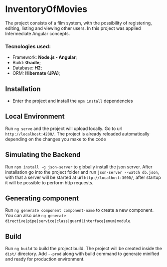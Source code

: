 #  InventoryOfMovies
The project consists of a film system, with the possibility of registering, editing, listing and viewing other users. In this project was applied Intermediate Angular concepts.

### Tecnologies used:
* Framework: **Node.js - Angular**;
* Build: **Gradle**;
* Database: **H2**;
* ORM: **Hibernate (JPA)**;

## Installation
* Enter the project and install the `npm install` dependencies

## Local Environment

Run `ng serve` and the project will upload locally. Go to url `http://localhost:4200/`. The project is already reloaded automatically depending on the changes you make to the code

## Simulating the Backend

Run `npm install -g json-server` to globally install the json server. After installation go into the project folder and run `json-server --watch db.json`, with that a server will be started at url `http://localhost:3000/`, after startup it will be possible to perform http requests.

## Generating component

Run `ng generate component component-name` to create a new component. You can also use `ng generate directive|pipe|service|class|guard|interface|enum|module`.

## Build

Run `ng build` to build the project build. The project will be created inside the `dist/` directory. Add `--prod` along with build command to generate minified and ready for production environment.